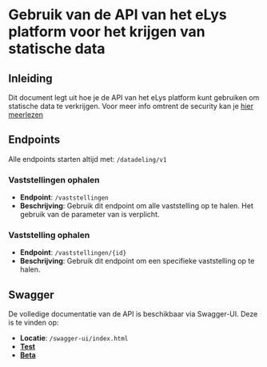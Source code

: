 # Gebruik van de API van het eLys platform voor het krijgen van statische data

## Inleiding

Dit document legt uit hoe je de API van het eLys platform kunt gebruiken om statische data te verkrijgen.
Voor meer info omtrent de security kan je [hier meerlezen](../../../algemeen/security/README.md)

## Endpoints

Alle endpoints starten altijd met: `/datadeling/v1`

### Vaststellingen ophalen
- **Endpoint**: `/vaststellingen`
- **Beschrijving**: Gebruik dit endpoint om alle vaststelling op te halen. Het gebruik van de parameter van is verplicht.

### Vaststelling ophalen
- **Endpoint**: `/vaststellingen/{id}`
- **Beschrijving**: Gebruik dit endpoint om een specifieke vaststelling op te halen.

## Swagger

De volledige documentatie van de API is beschikbaar via Swagger-UI. Deze is te vinden op:
- **Locatie**: `/swagger-ui/index.html`
- [**Test**](https://elys.api.test-athumi.eu/swagger-ui/index.html?urls.primaryName=Datadeling)
- [**Beta**](https://elys.api.beta-athumi.eu/swagger-ui/index.html?urls.primaryName=Datadeling)
